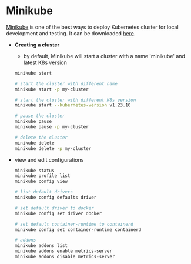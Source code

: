 # Minikube

[Minikube](https://minikube.sigs.k8s.io/) is one of the best ways to deploy Kubernetes cluster for local development and
testing. It can be downloaded [here](https://minikube.sigs.k8s.io/docs/start/).

* **Creating a cluster**
    - by default, Minikube will start a cluster with a name 'minikube' and latest K8s version

    ```sh
    minikube start

    # start the cluster with different name
    minikube start -p my-cluster

    # start the cluster with different K8s version
    minikube start --kubernetes-version v1.23.10

    # pause the cluster
    minikube pause
    minikube pause -p my-cluster

    # delete the cluster
    minikube delete
    minikube delete -p my-cluster
    ```

* view and edit configurations

    ```sh
    minikube status
    minikube profile list
    minikube config view

    # list default drivers
    minikube config defaults driver

    # set default driver to docker
    minikube config set driver docker

    # set default container-runtime to containerd
    minikube config set container-runtime containerd

    # addons
    minikube addons list
    minikube addons enable metrics-server
    minikube addons disable metrics-server
    ```
